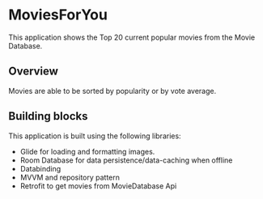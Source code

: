# MoviesForYou

This application shows the Top 20 current popular movies from the Movie Database.

## Overview
Movies are able to be sorted by popularity or by vote average.

## Building blocks
This application is built using the following libraries:

- Glide for loading and formatting images.
- Room Database for data persistence/data-caching when offline
- Databinding
- MVVM and repository pattern
- Retrofit to get movies from MovieDatabase Api
